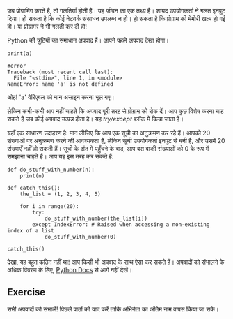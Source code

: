 जब प्रोग्रामिंग करते हैं, तो गलतियाँ होती हैं। यह जीवन का एक तथ्य है। शायद उपयोगकर्ता ने गलत इनपुट दिया। हो सकता है कि कोई नेटवर्क संसाधन उपलब्ध न हो। हो सकता है कि प्रोग्राम की मेमोरी खत्म हो गई हो। या प्रोग्रामर ने भी गलती कर दी हो!

Python की त्रुटियों का समाधान अपवाद हैं। आपने पहले अपवाद देखा होगा।

    print(a)
    
    #error
    Traceback (most recent call last):
      File "<stdin>", line 1, in <module>
    NameError: name 'a' is not defined

ओह! 'a' वेरिएबल को मान असाइन करना भूल गए।

लेकिन कभी-कभी आप नहीं चाहते कि अपवाद पूरी तरह से प्रोग्राम को रोक दें। आप कुछ विशेष करना चाह सकते हैं जब कोई अपवाद उत्पन्न होता है। यह *try/except* ब्लॉक में किया जाता है।

यहाँ एक साधारण उदाहरण है: मान लीजिए कि आप एक सूची का अनुक्रमण कर रहे हैं। आपको 20 संख्याओं पर अनुक्रमण करने की आवश्यकता है, लेकिन सूची उपयोगकर्ता इनपुट से बनी है, और उसमें 20 संख्याएँ नहीं हो सकती हैं। सूची के अंत में पहुँचने के बाद, आप बस बाकी संख्याओं को 0 के रूप में समझाना चाहते हैं। आप यह इस तरह कर सकते हैं:

    def do_stuff_with_number(n):
        print(n)
    
    def catch_this():
        the_list = (1, 2, 3, 4, 5)
    
        for i in range(20):
            try:
                do_stuff_with_number(the_list[i])
            except IndexError: # Raised when accessing a non-existing index of a list
                do_stuff_with_number(0)
    
    catch_this()

देखा, यह बहुत कठिन नहीं था! आप किसी भी अपवाद के साथ ऐसा कर सकते हैं। अपवादों को संभालने के अधिक विवरण के लिए, [Python Docs](http://docs.python.org/tutorial/errors.html#handling-exceptions) से आगे नहीं देखें।

Exercise
--------

सभी अपवादों को संभालें! पिछले पाठों को याद करें ताकि अभिनेता का अंतिम नाम वापस किया जा सके।